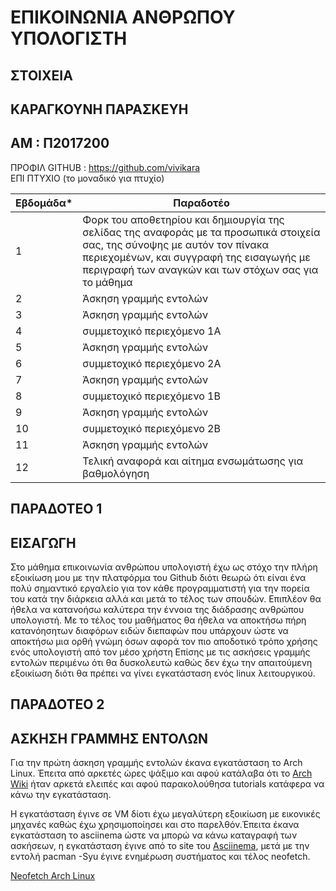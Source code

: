 # ΕΠΙΚΟΙΝΩΝΙΑ ΑΝΘΡΩΠΟΥ ΥΠΟΛΟΓΙΣΤΗ 

##  ΣΤΟΙΧΕΙΑ 
 ## ΚΑΡΑΓΚΟΥΝΗ ΠΑΡΑΣΚΕΥH
 ## ΑΜ : Π2017200 
 ΠΡΟΦΙΛ  GITHUB : https://github.com/vivikara  
 ΕΠΙ ΠΤΥΧΙΟ (το μοναδικό για πτυχίο)


| Εβδομάδα* | Παραδοτέο |
| --- | --- |
| 1 | Φορκ του αποθετηρίου και δημιουργία της σελίδας της αναφοράς με τα προσωπικά στοιχεία σας, της σύνοψης με αυτόν τον πίνακα περιεχομένων, και συγγραφή της εισαγωγής με περιγραφή των αναγκών και των στόχων σας για το μάθημα |
| 2 | Άσκηση γραμμής εντολών |
| 3 | Άσκηση γραμμής εντολών |
| 4 | συμμετοχικό περιεχόμενο 1A |
| 5 | Άσκηση γραμμής εντολών |
| 6 | συμμετοχικό περιεχόμενο 2A |
| 7 | Άσκηση γραμμής εντολών |
| 8 | συμμετοχικό περιεχόμενο 1B |
| 9 | Άσκηση γραμμής εντολών |
| 10 | συμμετοχικό περιεχόμενο 2B |
| 11 | Άσκηση γραμμής εντολών |
| 12 | Τελική αναφορά και αίτημα ενσωμάτωσης για βαθμολόγηση |






## ΠΑΡΑΔΟΤΕΟ 1 



## ΕΙΣΑΓΩΓΗ 

Στο μάθημα επικοινωνία ανθρώπου υπολογιστή έχω ως στόχο την πλήρη εξοικίωση μου με την πλατφόρμα του Github διότι θεωρώ ότι είναι ένα πολύ σημαντικό εργαλείο για τον κάθε προγραμματιστή για την πορεία του κατά την διάρκεια αλλά και μετά το τέλος των σπουδών. Επιπλέον θα ήθελα να κατανοήσω καλύτερα την έννοια της διάδρασης ανθρώπου υπολογιστή. Με το τέλος του μαθήματος θα ήθελα να αποκτήσω πήρη κατανόησητων διαφόρων ειδών διεπαφών που υπάρχουν ώστε να αποκτήσω μια ορθή γνώμη όσων αφορά τον πιο αποδοτικό τρόπο χρήσης ενός υπολογιστή από τον μέσο χρήστη Επίσης με τις ασκήσεις γραμμής εντολών περιμένω ότι θα δυσκολευτώ καθώς δεν έχω την απαιτούμενη εξοικίωση διότι θα πρέπει να γίνει εγκατάσταση ενός linux λειτουργικού.








## ΠΑΡΑΔΟΤΕΟ 2


## ΑΣΚΗΣΗ ΓΡΑΜΜΗΣ ΕΝΤΟΛΩΝ 



Για την πρώτη άσκηση γραμμής εντολών έκανα εγκατάσταση το Arch Linux. Έπειτα από αρκετές ώρες ψάξιμο και αφού κατάλαβα ότι το [Arch Wiki](https://wiki.archlinux.org/title/VMware) ήταν αρκετά ελειπές και αφού παρακολούθησα tutorials κατάφερα να κάνω την εγκατάσταση.

Η εγκατάσταση έγινε σε VM δίοτι έχω μεγαλύτερη εξοικίωση με εικονικές μηχανές καθώς έχω χρησιμοποίησει και στο παρελθόν.Έπειτα έκανα εγκατάσταση το asciinema ώστε να μπορώ να κάνω καταγραφή των ασκήσεων, η εγκατάσταση έγινε από το site του [Asciinema](https://asciinema.org/docs/installation#installing-on-linux), μετά με την εντολή pacman -Syu έγινε ενημέρωση συστήματος και τέλος neofetch.












[Neofetch Arch Linux](https://asciinema.org/a/515402)














